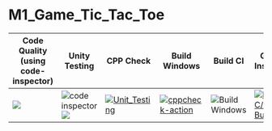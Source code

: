 # M1_Game_Tic_Tac_Toe

   Code Quality (using code-inspector)| Unity Testing | CPP Check | Build Windows | Build CI | Github Inspector 
      ------------------------------  | -------------  | -------   | -----------   | -------  | -----------     
![](https://github.com/vai312/M1_Game_Tic_Tac_Toe/actions/workflows/build_windows.yml) | ![code inspector](https://api.codiga.io/project/29925/score/svg) ![](https://api.codiga.io/project/29925/status/svg) | [![Unit_Testing](https://github.com/vai312/M1_Game_Tic_Tac_Toe/actions/workflows/unit-test.yml/badge.svg)](https://github.com/vai312/M1_Game_Tic_Tac_Toe/actions/workflows/unit-test.yml) | [![cppcheck-action](https://github.com/vai312/M1_Game_Tic_Tac_Toe/actions/workflows/cppcheck.yml/badge.svg)](https://github.com/vai312/M1_Game_Tic_Tac_Toe/actions/workflows/cppcheck.yml) | ![Build Windows](https://github.com/vai312/M1_Game_Tic_Tac_Toe/actions/workflows/build_windows.yml/badge.svg) | [![Linux C/C++ Build CI](https://github.com/vai312/M1_Game_Tic_Tac_Toe/actions/workflows/c_build.yml/badge.svg)](https://github.com/vai312/M1_Game_Tic_Tac_Toe/actions/workflows/c_build.yml) | [![.github/workflows/git_inspector.yml](https://github.com/vai312/M1_Game_Tic_Tac_Toe/actions/workflows/git_inspector.yml/badge.svg)](https://github.com/vai312/M1_Game_Tic_Tac_Toe/actions/workflows/git_inspector.yml) 
